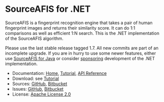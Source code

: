 # SourceAFIS for .NET #

SourceAFIS is a fingerprint recognition engine that takes a pair of human fingerprint images and returns their similarity score.
It can do 1:1 comparisons as well as efficient 1:N search. This is the .NET implementation of the SourceAFIS algorithm.

Please use the last stable release tagged 1.7. All new commits are part of an incomplete upgrade.
If you are in hurry to use some newer features,
either use [SourceAFIS for Java](https://sourceafis.machinezoo.com/java)
or consider [sponsoring](https://sourceafis.machinezoo.com/custom) development of the .NET implementation.

* Documentation: [Home](https://sourceafis.machinezoo.com/), [Tutorial](https://sourceafis.machinezoo.com/net), [API Reference](https://sourceafis.machinezoo.com/documentation/html/N_SourceAFIS_Simple.htm)
* Download: see [Tutorial](https://sourceafis.machinezoo.com/net)
* Sources: [GitHub](https://github.com/robertvazan/sourceafis-net), [Bitbucket](https://bitbucket.org/robertvazan/sourceafis-net/src)
* Issues: [GitHub](https://github.com/robertvazan/sourceafis-net/issues), [Bitbucket](https://bitbucket.org/robertvazan/sourceafis-net/issues)
* License: [Apache License 2.0](https://www.apache.org/licenses/LICENSE-2.0)

